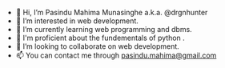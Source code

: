 - 👋 Hi, I’m Pasindu Mahima Munasinghe a.k.a. @drgnhunter 
- 👀 I’m interested in web development.
- 🌱 I’m currently learning web programming and dbms.
- 🌱 I'm proficient about the fundementals of python .
- 💞️ I’m looking to collaborate on web development.
- 📫 You can contact me through pasindu.mahima@gmail.com


<!---
drgnhunter/drgnhunter is a ✨ special ✨ repository because its `README.md` (this file) appears on your GitHub profile.
You can click the Preview link to take a look at your changes.
--->
